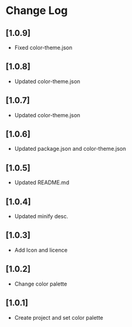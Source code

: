 # Change Log

## [1.0.9]

- Fixed color-theme.json

## [1.0.8]

- Updated color-theme.json

## [1.0.7]

- Updated color-theme.json

## [1.0.6]

- Updated package.json and color-theme.json

## [1.0.5]

- Updated README.md

## [1.0.4]

- Updated minify desc.

## [1.0.3]

- Add Icon and licence

## [1.0.2]

- Change color palette

## [1.0.1]

- Create project and set color palette
